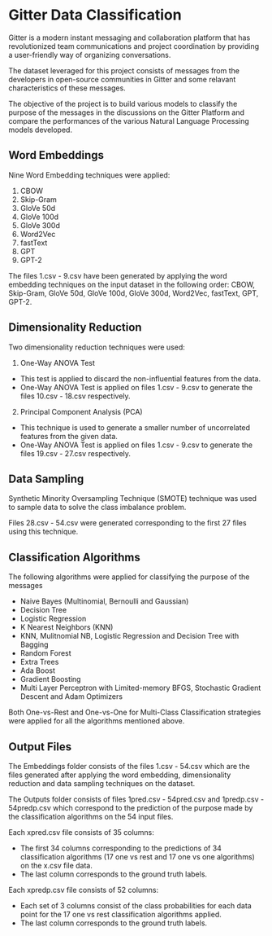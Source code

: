 # Gitter Data Classification

Gitter is a modern instant messaging and collaboration platform that has revolutionized team communications and project coordination by providing a user-friendly way of organizing conversations.

The dataset leveraged for this project consists of messages from the developers in open-source communities in Gitter and some relavant characteristics of these messages.

The objective of the project is to build various models to classify the purpose of the messages in the discussions on the Gitter Platform and compare the performances of the various Natural Language Processing models developed.


## Word Embeddings
Nine Word Embedding techniques were applied:
1. CBOW
2. Skip-Gram
3. GloVe 50d
4. GloVe 100d
5. GloVe 300d
6. Word2Vec
7. fastText
8. GPT
9. GPT-2

The files 1.csv - 9.csv have been generated by applying the word embedding techniques on the input dataset in the following order:
CBOW, Skip-Gram, GloVe 50d, GloVe 100d, GloVe 300d, Word2Vec, fastText, GPT, GPT-2.

## Dimensionality Reduction

Two dimensionality reduction techniques were used:

1. One-Way ANOVA Test
- This test is applied to discard the non-influential features from the data.
- One-Way ANOVA Test is applied on files 1.csv - 9.csv to generate the files 10.csv - 18.csv respectively.

2. Principal Component Analysis (PCA)
- This technique is used to generate a smaller number of uncorrelated features from the given data.
- One-Way ANOVA Test is applied on files 1.csv - 9.csv to generate the files 19.csv - 27.csv respectively.

## Data Sampling

Synthetic Minority Oversampling Technique (SMOTE) technique was used to sample data to solve the class imbalance problem.

Files 28.csv - 54.csv were generated corresponding to the first 27 files using this technique.

## Classification Algorithms

The following algorithms were applied for classifying the purpose of the messages

- Naive Bayes (Multinomial, Bernoulli and Gaussian)
- Decision Tree 
- Logistic Regression
- K Nearest Neighbors (KNN)
- KNN, Mulitnomial NB, Logistic Regression and Decision Tree with Bagging
- Random Forest
- Extra Trees
- Ada Boost
- Gradient Boosting
- Multi Layer Perceptron with Limited-memory BFGS, Stochastic Gradient Descent and Adam Optimizers 

Both One-vs-Rest and One-vs-One for Multi-Class Classification strategies were applied for all the algorithms mentioned above.

## Output Files

The Embeddings folder consists of the files 1.csv - 54.csv which are the files generated after applying the word embedding, dimensionality reduction and data sampling techniques on the dataset.

The Outputs folder consists of files 1pred.csv - 54pred.csv and 1predp.csv - 54predp.csv which correspond to the prediction of the purpose made by the classification algorithms on the 54 input files.

Each xpred.csv file consists of 35 columns:
- The first 34 columns corresponding to the predictions of 34 classification algorithms (17 one vs rest and 17 one vs one algorithms) on the x.csv file data.
- The last column corresponds to the ground truth labels.

Each xpredp.csv file consists of 52 columns:
- Each set of 3 columns consist of the class probabilities for each data point for the 17 one vs rest classification algorithms applied.
- The last column corresponds to the ground truth labels.
